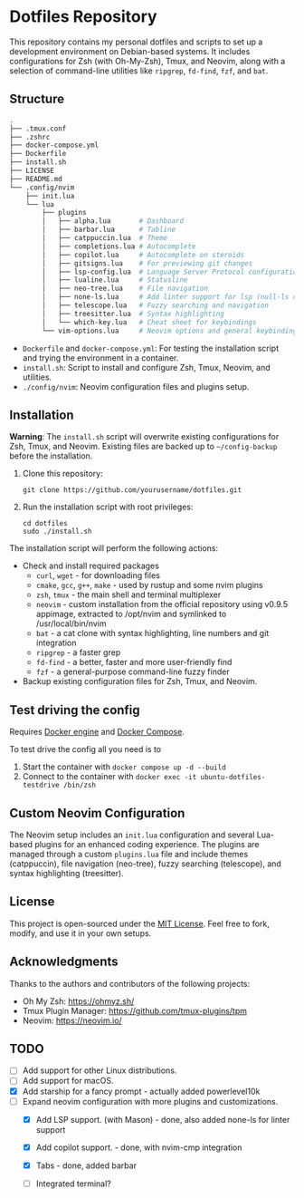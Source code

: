 # Dotfiles Repository

This repository contains my personal dotfiles and scripts to set up a development environment on Debian-based systems. It includes configurations for Zsh (with Oh-My-Zsh), Tmux, and Neovim, along with a selection of command-line utilities like `ripgrep`, `fd-find`, `fzf`, and `bat`.

## Structure

```bash
.
├── .tmux.conf
├── .zshrc
├── docker-compose.yml
├── Dockerfile
├── install.sh
├── LICENSE
├── README.md
└── .config/nvim
    ├── init.lua
    └── lua
        ├── plugins
        │   ├── alpha.lua       # Dashboard
        │   ├── barbar.lua      # Tabline
        │   ├── catppuccin.lua  # Theme
        │   ├── completions.lua # Autocomplete
        │   ├── copilot.lua     # Autocomplete on steroids
        │   ├── gitsigns.lua    # For previewing git changes
        │   ├── lsp-config.lua  # Language Server Protocol configuration
        │   ├── lualine.lua     # Statusline
        │   ├── neo-tree.lua    # File navigation
        │   ├── none-ls.lua     # Add linter support for lsp (null-ls drop in replacement)
        │   ├── telescope.lua   # Fuzzy searching and navigation
        │   ├── treesitter.lua  # Syntax highlighting
        │   └── which-key.lua   # Cheat sheet for keybindings
        └── vim-options.lua     # Neovim options and general keybindings
```

- `Dockerfile` and `docker-compose.yml`: For testing the installation script and trying the environment in a container.
- `install.sh`: Script to install and configure Zsh, Tmux, Neovim, and utilities.
- `./config/nvim`: Neovim configuration files and plugins setup.

## Installation

**Warning**: The `install.sh` script will overwrite existing configurations for Zsh, Tmux, and Neovim. Existing files are backed up to `~/config-backup` before the installation.

1. Clone this repository:
   ```
   git clone https://github.com/yourusername/dotfiles.git
   ```
2. Run the installation script with root privileges:
   ```
   cd dotfiles
   sudo ./install.sh
   ```

The installation script will perform the following actions:
- Check and install required packages 
  - `curl`, `wget` - for downloading files
  - `cmake`, `gcc`, `g++`, `make` - used by rustup and some nvim plugins
  - `zsh`, `tmux` - the main shell and terminal multiplexer
  - `neovim` - custom installation from the official repository using v0.9.5 appimage, extracted to /opt/nvim and symlinked to /usr/local/bin/nvim
  - `bat` - a cat clone with syntax highlighting, line numbers and git integration
  - `ripgrep` - a faster grep
  - `fd-find` - a better, faster and more user-friendly find
  - `fzf` - a general-purpose command-line fuzzy finder
- Backup existing configuration files for Zsh, Tmux, and Neovim.

## Test driving the config

Requires [Docker engine](https://docs.docker.com/engine/install/) and [Docker Compose](https://docs.docker.com/compose/install/).

To test drive the config all you need is to 
1) Start the container with `docker compose up -d --build`
2) Connect to the container with `docker exec -it ubuntu-dotfiles-testdrive /bin/zsh`

## Custom Neovim Configuration

The Neovim setup includes an `init.lua` configuration and several Lua-based plugins for an enhanced coding experience. The plugins are managed through a custom `plugins.lua` file and include themes (catppuccin), file navigation (neo-tree), fuzzy searching (telescope), and syntax highlighting (treesitter).

## License

This project is open-sourced under the [MIT License](LICENSE). Feel free to fork, modify, and use it in your own setups.

## Acknowledgments

Thanks to the authors and contributors of the following projects:

- Oh My Zsh: https://ohmyz.sh/
- Tmux Plugin Manager: https://github.com/tmux-plugins/tpm
- Neovim: https://neovim.io/

## TODO

- [ ] Add support for other Linux distributions.
- [ ] Add support for macOS.
- [x] Add starship for a fancy prompt - actually added powerlevel10k
- [ ] Expand neovim configuration with more plugins and customizations.
    - [x] Add LSP support. (with Mason) - done, also added none-ls for linter support
    - [x] Add copilot support. - done, with nvim-cmp integration
    - [x] Tabs - done, added barbar
    - [ ] Integrated terminal?


